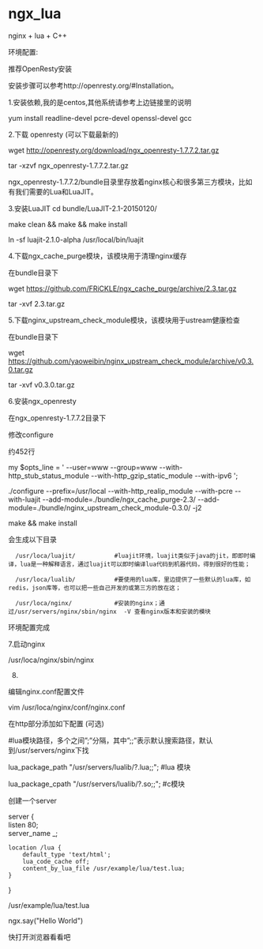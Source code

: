 # ngx_lua
nginx + lua + C++

环境配置:

推荐OpenResty安装

安装步骤可以参考http://openresty.org/#Installation。

1.安装依赖,我的是centos,其他系统请参考上边链接里的说明

  yum install readline-devel pcre-devel openssl-devel gcc
  
  
2.下载 openresty (可以下载最新的)

  wget http://openresty.org/download/ngx_openresty-1.7.7.2.tar.gz  
  
  tar -xzvf ngx_openresty-1.7.7.2.tar.gz
  
  ngx_openresty-1.7.7.2/bundle目录里存放着nginx核心和很多第三方模块，比如有我们需要的Lua和LuaJIT。
  
  
3.安装LuaJIT
  cd bundle/LuaJIT-2.1-20150120/  
  
  make clean && make && make install  
  
  ln -sf luajit-2.1.0-alpha /usr/local/bin/luajit 
  
  
4.下载ngx_cache_purge模块，该模块用于清理nginx缓存

  在bundle目录下
  
  wget https://github.com/FRiCKLE/ngx_cache_purge/archive/2.3.tar.gz  
  
  tar -xvf 2.3.tar.gz  
  
  
5.下载nginx_upstream_check_module模块，该模块用于ustream健康检查

  在bundle目录下
  
  wget https://github.com/yaoweibin/nginx_upstream_check_module/archive/v0.3.0.tar.gz  
  
  tar -xvf v0.3.0.tar.gz  
  
6.安装ngx_openresty

  在ngx_openresty-1.7.7.2目录下
  
  修改configure
  
  约452行
  
  my $opts_line = ' --user=www --group=www --with-http_stub_status_module  --with-http_gzip_static_module --with-ipv6 ';
  
  ./configure --prefix=/usr/local --with-http_realip_module  --with-pcre  --with-luajit --add-module=./bundle/ngx_cache_purge-2.3/ --add-module=./bundle/nginx_upstream_check_module-0.3.0/ -j2  
  
  make && make install

会生成以下目录

      /usr/loca/luajit/           #luajit环境，luajit类似于java的jit，即即时编译，lua是一种解释语言，通过luajit可以即时编译lua代码到机器代码，得到很好的性能；
      
      /usr/loca/lualib/           #要使用的lua库，里边提供了一些默认的lua库，如redis，json库等，也可以把一些自己开发的或第三方的放在这；
      
      /usr/loca/nginx/            #安装的nginx；通过/usr/servers/nginx/sbin/nginx  -V 查看nginx版本和安装的模块
      
环境配置完成

7.启动nginx

  /usr/loca/nginx/sbin/nginx
  
8.
  编辑nginx.conf配置文件
  
  vim /usr/loca/nginx/conf/nginx.conf  
  
  在http部分添加如下配置 (可选)
  
  #lua模块路径，多个之间”;”分隔，其中”;;”表示默认搜索路径，默认到/usr/servers/nginx下找  
  
  lua_package_path "/usr/servers/lualib/?.lua;;";  #lua 模块  
  
  lua_package_cpath "/usr/servers/lualib/?.so;;";  #c模块 
  
  创建一个server
  
  server {  
    listen       80;  
    server_name  _;  
  
    location /lua {  
        default_type 'text/html';  
        lua_code_cache off;  
        content_by_lua_file /usr/example/lua/test.lua;  
    }  
  }  
  
  /usr/example/lua/test.lua
  
  ngx.say("Hello World")
  
  快打开浏览器看看吧
  
      
